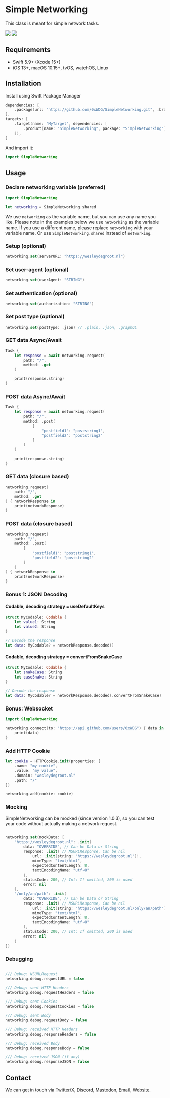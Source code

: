 # Simple Networking

This class is meant for simple network tasks.

[![](https://img.shields.io/endpoint?url=https%3A%2F%2Fswiftpackageindex.com%2Fapi%2Fpackages%2F0xWDG%2FSimpleNetworking%2Fbadge%3Ftype%3Dswift-versions)](https://swiftpackageindex.com/0xWDG/SimpleNetworking) [![](https://img.shields.io/endpoint?url=https%3A%2F%2Fswiftpackageindex.com%2Fapi%2Fpackages%2F0xWDG%2FSimpleNetworking%2Fbadge%3Ftype%3Dplatforms)](https://swiftpackageindex.com/0xWDG/SimpleNetworking)

## Requirements

- Swift 5.9+ (Xcode 15+)
- iOS 13+, macOS 10.15+, tvOS, watchOS, Linux

## Installation

Install using Swift Package Manager

```swift
dependencies: [
    .package(url: "https://github.com/0xWDG/SimpleNetworking.git", .branch("main")),
],
targets: [
    .target(name: "MyTarget", dependencies: [
        .product(name: "SimpleNetworking", package: "SimpleNetworking"),
    ]),
]
```

And import it:

```swift
import SimpleNetworking
```

## Usage

### Declare networking variable (preferred)

```swift
import SimpleNetworking

let networking = SimpleNetworking.shared
```

We use `networking` as the variable name, but you can use any name you like.
Please note in the examples below we use `networking` as the variable name.
If you use a different name, please replace `networking` with your variable name.
Or use `SimpleNetworking.shared` instead of `networking`.

### Setup (optional)

```swift
networking.set(serverURL: "https://wesleydegroot.nl")
```

### Set user-agent (optional)

```swift
networking.set(userAgent: "STRING")
```

### Set authentication (optional)

```swift
networking.set(authorization: "STRING")
```

### Set post type (optional)

```swift
networking.set(postType: .json) // .plain, .json, .graphQL
```

### GET data Async/Await

```swift
Task {
    let response = await networking.request(
        path: "/",
        method: .get
    )

    print(response.string)
}
```

### POST data Async/Await

```swift
Task {
    let response = await networking.request(
        path: "/",
        method: .post(
            [
                "postfield1": "poststring1",
                "postfield2": "poststring2"
            ]
        )
    )

    print(response.string)
}
```

### GET data (closure based)

```swift
networking.request(
    path: "/",
    method: .get
) { networkResponse in
    print(networkResponse)
}
```

### POST data (closure based)

```swift
networking.request(
    path: "/",
    method: .post(
        [
            "postfield1": "poststring1",
            "postfield2": "poststring2"
        ]
    )
) { networkResponse in
    print(networkResponse)
}
```

### Bonus 1: JSON Decoding

#### Codable, decoding strategy = useDefaultKeys

```swift
struct MyCodable: Codable {
    let value1: String
    let value2: String
}

// Decode the response
let data: MyCodable? = networkResponse.decoded()
```

#### Codable, decoding strategy = convertFromSnakeCase

```swift
struct MyCodable: Codable {
    let snakeCase: String
    let caseSnake: String
}

// Decode the response
let data: MyCodable? = networkResponse.decoded(.convertFromSnakeCase)
```

### Bonus: Websocket

```swift
import SimpleNetworking

networking.connect(to: "https://api.github.com/users/0xWDG") { data in
    print(data)
}
```

### Add HTTP Cookie

```swift
let cookie = HTTPCookie.init(properties: [
    .name: "my cookie",
    .value: "my value",
    .domain: "wesleydegroot.nl"
    .path: "/"
])

networking.add(cookie: cookie)
```

### Mocking

SimpleNetworking can be mocked (since version 1.0.3), so you can test your code without actually making a network request.

```swift

networking.set(mockData: [
    "https://wesleydegroot.nl": .init(
        data: "OVERRIDE", // Can be Data or String
        response: .init( // NSURLResponse, Can be nil
            url: .init(string: "https://wesleydegroot.nl")!,
            mimeType: "text/html",
            expectedContentLength: 8,
            textEncodingName: "utf-8"
        ),
        statusCode: 200, // Int: If omitted, 200 is used
        error: nil
    ),
    "/only/an/path": .init(
        data: "OVERRIDE", // Can be Data or String
        response: .init( // NSURLResponse, Can be nil
            url: .init(string: "https://wesleydegroot.nl/only/an/path")!,
            mimeType: "text/html",
            expectedContentLength: 8,
            textEncodingName: "utf-8"
        ),
        statusCode: 200, // Int: If omitted, 200 is used
        error: nil
    )
])
```

### Debugging

```swift

/// Debug: NSURLRequest
networking.debug.requestURL = false

/// Debug: sent HTTP Headers
networking.debug.requestHeaders = false

/// Debug: sent Cookies
networking.debug.requestCookies = false

/// Debug: sent Body
networking.debug.requestBody = false

/// Debug: received HTTP Headers
networking.debug.responseHeaders = false

/// Debug: received Body
networking.debug.responseBody = false

/// Debug: received JSON (if any)
networking.debug.responseJSON = false
```

## Contact

We can get in touch via [Twitter/X](https://twitter.com/0xWDG), [Discord](https://discordapp.com/users/918438083861573692), [Mastodon](https://mastodon.social/@0xWDG), [Email](mailto:email+oss@wesleydegroot.nl), [Website](https://wesleydegroot.nl).

